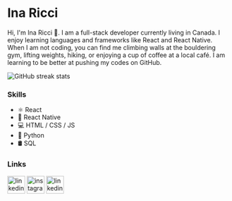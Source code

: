 # Ina Ricci 

Hi, I'm Ina Ricci 👋. I am a full-stack developer currently living in Canada. I enjoy learning languages and frameworks like React and React Native. When I am not coding, you can find me climbing walls at the bouldering gym, lifting weights, hiking, or enjoying a cup of coffee at a local café. I am learning to be better at pushing my codes on GitHub. 

![GitHub streak stats](https://github-readme-streak-stats.herokuapp.com/?user=inadeasis)

### Skills
* ⚛️ React
* 📱 React Native
* 💻 HTML / CSS / JS
* 🐍 Python
* 🛢 SQL

### Links
[<img src='https://cdn.jsdelivr.net/npm/simple-icons@3.0.1/icons/linkedin.svg' alt='linkedin' height='40'>](https://www.linkedin.com/in/inadeasis/)  [<img src='https://cdn.jsdelivr.net/npm/simple-icons@3.0.1/icons/instagram.svg' alt='instagram' height='40'>](https://www.instagram.com/i.de.as/) [<img src='https://cdn.jsdelivr.net/npm/simple-icons@3.0.1/icons/twitter.svg' alt='linkedin' height='40'>](https://www.twitter.com/496e61)

